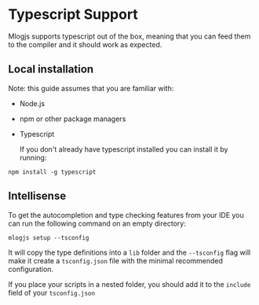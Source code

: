 # Typescript Support

Mlogjs supports typescript out of the box, meaning that you can feed them
to the compiler and it should work as expected.

## Local installation

Note: this guide assumes that you are familiar with:

- Node.js
- npm or other package managers
- Typescript

  If you don't already have typescript installed you can install it by running:

```shell
npm install -g typescript
```

## Intellisense

To get the autocompletion and type checking features from your IDE you can run the
following command on an empty directory:

```shell
mlogjs setup --tsconfig
```

It will copy the type definitions into a `lib` folder and the `--tsconfig` flag will make it create a `tsconfig.json` file with the minimal recommended configuration.

If you place your scripts in a nested folder, you should add it to the `include` field of your `tsconfig.json`
